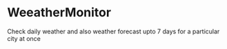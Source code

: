# WeeatherMonitor
Check daily weather and also weather forecast upto 7 days for a particular city at once 

